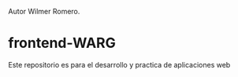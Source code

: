 Autor Wilmer Romero.
# frontend-WARG
Este repositorio es para el desarrollo y practica de aplicaciones web
